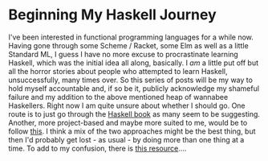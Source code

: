 # Beginning My Haskell Journey


I've been interested in functional programming languages for a while now. Having gone through some Scheme / Racket, some Elm as well as a little Standard ML, I guess I have no more excuse to procrastinate learning Haskell, which was the initial idea all along, basically. I _am_ a little put off but all the horror stories about people who attempted to learn Haskell, unsuccessfully, many times over. So this series of posts will be my way to hold myself accountable and, if so be it, publicly acknowledge my shameful failure and my addition to the above mentioned heap of wannabee Haskellers.
Right now I am quite unsure about whether I should go. One route is to just go through the [Haskell book](https://haskellbook.com) as many seem to be suggesting. Another, more project-based and maybe more suited to me, would be to follow [this](https://lhbg-book.link). I think a mix of the two approaches might be the best thing, but then I'd probably get lost - as usual - by doing more than one thing at a time. To add to my confusion, there is [this resource](https://www.youtube.com/playlist?list=PLF1Z-APd9zK7usPMx3LGMZEHrECUGodd3)....

